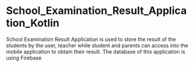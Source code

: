 # School_Examination_Result_Application_Kotlin
School Examination Result Application is used to store the result of the students by the user, teacher while student and parents can access into the mobile application to obtain their result. The database of this application is using Firebase
